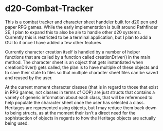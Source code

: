 # d20-Combat-Tracker

This is a combat tracker and character sheet handeler built for d20 pen and paper RPG games. While the early implementation is built around Pathfinder 2E, I plan to expand this to also be ale to handle other d20 systems. Currently this is restricted to be a terminal application, but I plan to add a GUI to it once I have added a few other features.

Currently character creation itself is handled by a number of helper functions that are called by a function called creationDriver() in the main method. The character sheet is an object that gets instantiated when creationDriver() gets called, the plan is to have multiple of these objects and to save their state to files so that multiple character sheet files can be saved and reused by the user.

At the current moment character classes (that is in regard to those that exist in RPG games, not classes in terms of OOP) are just structs that contains a variety of generic information about each class, that will be referenced to help populate the character sheet once the user has selected a class. Heritages are represented using objects, but I may reduce them back down to being structs, as at the moment their isn't a direct need for the sophistaction of objects in regards to how the Heritage objects are actually being used.
